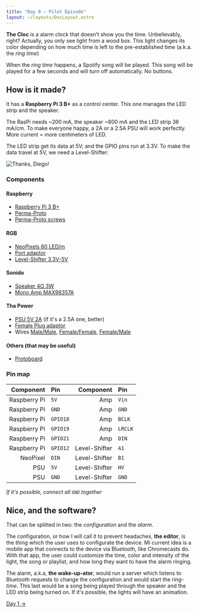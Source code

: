 ```yaml
---
title: "Day 0 — Pilot Episode"
layout: ~/layouts/DocLayout.astro
---
```


**The Cloc** is a alarm clock that doesn't show you the time. Unbelievably, right? Actually, you only see light from a wood box. This light changes its color depending on how much time is left to the pre-established time (a.k.a. the _ring time_)

When the _ring time_ happens, a Spotify song will be played. This song will be played for a few seconds and will turn off automatically. No buttons.

## How is it made?

It has a **Raspberry Pi 3 B+** as a control center. This one manages the LED strip and the speaker.

The RasPi needs ~200 mA, the speaker ~800 mA and the LED strip 36 mA/cm. To make everyone happy, a 2A or a 2.5A PSU will work perfectly. More current = more centimeters of LED.

The LED strip get its data at 5V; and the GPIO pins run at 3.3V. To make the data travel at 5V, we need a Level-Shifter:

![Thanks, Diego!](/images/the-cloc/connections.png)

### Components

#### Raspberry

- [Raspberry Pi 3 B+](https://www.adafruit.com/product/3775)
- [Perma-Proto](https://www.adafruit.com/product/2310)
- [Perma-Proto screws](https://www.adafruit.com/product/2336)

#### RGB

- [NeoPixels 60 LED/m](https://www.adafruit.com/product/1138?length=1)
- [Port adaptor](https://www.adafruit.com/product/1663)
- [Level-Shifter 3.3V-5V](https://www.adafruit.com/product/1875)

#### Sonido

- [Speaker 4Ω 3W](https://www.adafruit.com/product/1314)
- [Mono Amp MAX98357A](https://www.adafruit.com/product/3006)

#### Tha Power

- [PSU 5V 2A](https://www.adafruit.com/product/276) (if it's a 2.5A one, better)
- [Female Plug adaptor](https://www.adafruit.com/product/368)
- Wires [Male/Male](https://www.adafruit.com/product/1956), [Female/Female](https://www.adafruit.com/product/1950), [Female/Male](https://www.adafruit.com/product/1954)

#### Others (that may be useful)

- [Protoboard](https://www.adafruit.com/product/239)

### Pin map

|    Component | Pin      |     Component | Pin     |
| -----------: | :------- | ------------: | :------ |
| Raspberry Pi | `5V`     |           Amp | `Vin`   |
| Raspberry Pi | `GND`    |           Amp | `GND`   |
| Raspberry Pi | `GPIO18` |           Amp | `BCLK`  |
| Raspberry Pi | `GPIO19` |           Amp | `LRCLK` |
| Raspberry Pi | `GPIO21` |           Amp | `DIN`   |
| Raspberry Pi | `GPIO12` | Level-Shifter | `A1`    |
|     NeoPixel | `DIN`    | Level-Shifter | `B1`    |
|          PSU | `5V`     | Level-Shifter | `HV`    |
|          PSU | `GND`    | Level-Shifter | `GND`   |

_If it's possible, connect all `GND` together_

## Nice, and the software?

That can be splitted in two: the _configuration_ and the _alarm_.

The configuration, or how I will call it to prevent headaches, **the editor**, is the thing which the user uses to configurate the device. Mi current idea is a mobile app that connects to the device via Bluetooth, like Chromecasts do. With that app, the user could customize the time, color and intensity of the light, the song or playlist, and how long they want to have the alarm ringing.

The alarm, a.k.a, **the wake-up-ator**, would run a server which listens to Bluetooth requests to change the configuration and would start the _ring-time_. This last would be a song being played through the speaker and the LED strip being turned on. If it's possible, the lights will have an animation.

[Day 1 &rarr;](/docs/the-cloc/day-1)
